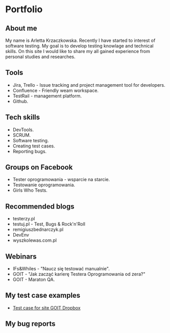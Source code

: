 # Portfolio
## About me

<p>My name is Arletta Krzaczkowska. Recently I have started to interest of software testing. My goal is to develop testing knowlage and technical skills. On this site I would like to share my all gained experience from personal studies and researches.</p>

## Tools
<ul>
  <li>Jira, Trello - Issue tracking and project management tool for developers.</li>
  <li>Confluence - Friendly weam workspace.</li>
  <li>TestRail - management platform.</li>
  <li>Github.</li>
</ul>

## Tech skills
<ul>
<li>DevTools.</li>
<li>SCRUM.</li>
<li>Software testing.</li>
<li>Creating test cases.</li>
<li>Reporting bugs.</li>
</ul>

## Groups on Facebook
<ul>
<li>Tester oprogramowania - wsparcie na starcie.</li>
<li>Testowanie oprogramowania.</li>
<li>Girls Who Tests.</li>
</ul>

## Recommended blogs
<ul>
  <li>testerzy.pl</li>
  <li>testuj.pl - Test, Bugs & Rock'n'Roll</li>
  <li>remigiuszbednarczyk.pl</li>
  <li>DevEnv</li>
  <li>wyszkolewas.com.pl</li>
</ul>

## Webinars
<ul>
  <li>IFs&Whiles - "Naucz się testować manualnie".</li>
  <li>GOIT - "Jak zacząć karierę Testera Oprogramowania od zera?"</li>
  <li>GOIT - Maraton QA.</li>
</ul>

## My test case examples
- [Test case for site GOIT Dropbox](https://www.dropbox.com/scl/fo/vfmw4853o9thuq3zy0eri/h?rlkey=yhv72qzu5r9wrvd8bnwj68mh1&dl=0)
  
## My bug reports


